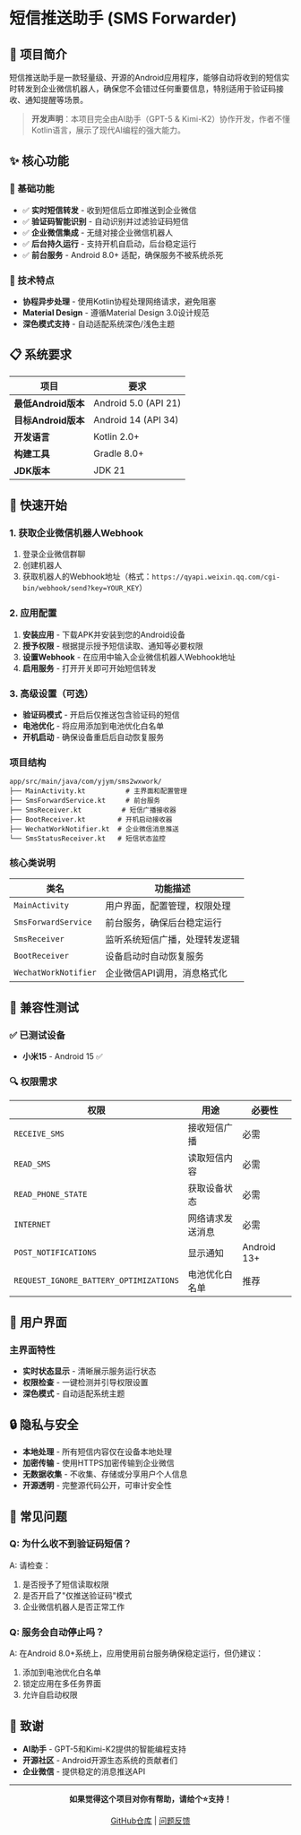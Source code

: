 # 短信推送助手 (SMS Forwarder)


## 🌟 项目简介

短信推送助手是一款轻量级、开源的Android应用程序，能够自动将收到的短信实时转发到企业微信机器人，确保您不会错过任何重要信息，特别适用于验证码接收、通知提醒等场景。

> **开发声明**：本项目完全由AI助手（GPT-5 & Kimi-K2）协作开发，作者不懂Kotlin语言，展示了现代AI编程的强大能力。

## ✨ 核心功能

### 📱 基础功能
- ✅ **实时短信转发** - 收到短信后立即推送到企业微信
- ✅ **验证码智能识别** - 自动识别并过滤验证码短信
- ✅ **企业微信集成** - 无缝对接企业微信机器人
- ✅ **后台持久运行** - 支持开机自启动，后台稳定运行
- ✅ **前台服务** - Android 8.0+ 适配，确保服务不被系统杀死


### 🔧 技术特点
- **协程异步处理** - 使用Kotlin协程处理网络请求，避免阻塞
- **Material Design** - 遵循Material Design 3.0设计规范
- **深色模式支持** - 自动适配系统深色/浅色主题

## 📋 系统要求

| 项目 | 要求 |
|------|------|
| **最低Android版本** | Android 5.0 (API 21) |
| **目标Android版本** | Android 14 (API 34) |
| **开发语言** | Kotlin 2.0+ |
| **构建工具** | Gradle 8.0+ |
| **JDK版本** | JDK 21 |

## 🚀 快速开始

### 1. 获取企业微信机器人Webhook

1. 登录企业微信群聊
2. 创建机器人
3. 获取机器人的Webhook地址（格式：`https://qyapi.weixin.qq.com/cgi-bin/webhook/send?key=YOUR_KEY`）

### 2. 应用配置

1. **安装应用** - 下载APK并安装到您的Android设备
2. **授予权限** - 根据提示授予短信读取、通知等必要权限
3. **设置Webhook** - 在应用中输入企业微信机器人Webhook地址
4. **启用服务** - 打开开关即可开始短信转发

### 3. 高级设置（可选）

- **验证码模式** - 开启后仅推送包含验证码的短信
- **电池优化** - 将应用添加到电池优化白名单
- **开机启动** - 确保设备重启后自动恢复服务


### 项目结构

```
app/src/main/java/com/yjym/sms2wxwork/
├── MainActivity.kt          # 主界面和配置管理
├── SmsForwardService.kt     # 前台服务
├── SmsReceiver.kt          # 短信广播接收器
├── BootReceiver.kt        # 开机启动接收器
├── WechatWorkNotifier.kt  # 企业微信消息推送
└── SmsStatusReceiver.kt   # 短信状态监控
```

### 核心类说明

| 类名 | 功能描述 |
|------|----------|
| `MainActivity` | 用户界面，配置管理，权限处理 |
| `SmsForwardService` | 前台服务，确保后台稳定运行 |
| `SmsReceiver` | 监听系统短信广播，处理转发逻辑 |
| `BootReceiver` | 设备启动时自动恢复服务 |
| `WechatWorkNotifier` | 企业微信API调用，消息格式化 |

## 📱 兼容性测试

### ✅ 已测试设备
- **小米15** - Android 15 ✅

### 🔍 权限需求

| 权限 | 用途 | 必要性 |
|------|------|--------|
| `RECEIVE_SMS` | 接收短信广播 | 必需 |
| `READ_SMS` | 读取短信内容 | 必需 |
| `READ_PHONE_STATE` | 获取设备状态 | 必需 |
| `INTERNET` | 网络请求发送消息 | 必需 |
| `POST_NOTIFICATIONS` | 显示通知 | Android 13+ |
| `REQUEST_IGNORE_BATTERY_OPTIMIZATIONS` | 电池优化白名单 | 推荐 |

## 🎨 用户界面

### 主界面特性
- **实时状态显示** - 清晰展示服务运行状态
- **权限检查** - 一键检测并引导权限设置
- **深色模式** - 自动适配系统主题


## 🔒 隐私与安全

- **本地处理** - 所有短信内容仅在设备本地处理
- **加密传输** - 使用HTTPS加密传输到企业微信
- **无数据收集** - 不收集、存储或分享用户个人信息
- **开源透明** - 完整源代码公开，可审计安全性

## 🐛 常见问题

### Q: 为什么收不到验证码短信？
A: 请检查：
1. 是否授予了短信读取权限
2. 是否开启了"仅推送验证码"模式
3. 企业微信机器人是否正常工作

### Q: 服务会自动停止吗？
A: 在Android 8.0+系统上，应用使用前台服务确保稳定运行，但仍建议：
1. 添加到电池优化白名单
2. 锁定应用在多任务界面
3. 允许自启动权限


## 🙏 致谢

- **AI助手** - GPT-5和Kimi-K2提供的智能编程支持
- **开源社区** - Android开源生态系统的贡献者们
- **企业微信** - 提供稳定的消息推送API

---

<div align="center">

**如果觉得这个项目对你有帮助，请给个⭐支持！**

[GitHub仓库](https://github.com/yourusername/SmsForwarder) | [问题反馈](https://github.com/yourusername/SmsForwarder/issues)

</div>